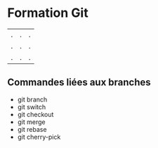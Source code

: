 # Formation Git

| | | |
|-|-|-|
|.|.|.|
|.|.|.|
|.|.|.|

## Commandes liées aux branches

* git branch
* git switch
* git checkout
* git merge
* git rebase
* git cherry-pick